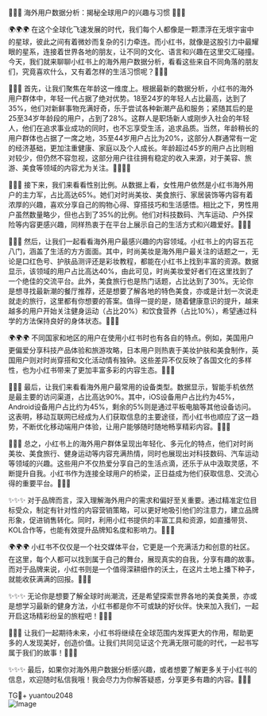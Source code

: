 🎉🎉🎉 海外用户数据分析：揭秘全球用户的兴趣与习惯 🎉🎉🎉

🌍🌍🌍 在这个全球化飞速发展的时代，我们每个人都像是一颗漂浮在无垠宇宙中的星球，彼此之间有着微妙而复杂的引力牵连。而小红书，就像是这股引力中最耀眼的星系，连接着世界各地的朋友，让不同的文化、语言和兴趣在这里交汇碰撞。今天，我们就来聊聊小红书上的海外用户数据分析，看看这些来自不同角落的朋友们，究竟喜欢什么，又有着怎样的生活习惯呢？🚀🚀🚀

🌈🌈🌈 首先，让我们聚焦在年龄这一维度上。根据最新的数据分析，小红书的海外用户群体中，年轻一代占据了绝对优势。18至24岁的年轻人占比最高，达到了35%，他们对新鲜事物充满好奇，乐于尝试各种新潮产品和服务；紧随其后的是25至34岁年龄段的用户，占到了28%。这群人是职场新人或刚步入社会的年轻人，他们在追求事业成功的同时，也不忘享受生活，追求品质。当然，年龄稍长的用户群体也占据了一席之地，35至44岁用户占比为20%，这部分人群通常有一定的经济基础，更加注重健康、家庭以及个人成长。年龄超过45岁的用户占比则相对较少，但仍然不容忽视，这部分用户往往拥有稳定的收入来源，对于美容、旅游、美食等领域的内容尤为关注。💁‍♀️💁‍♂️

💃💃💃 接下来，我们来看看性别比例。从数据上看，女性用户依然是小红书海外用户的主力军，占比高达65%。她们对时尚美妆、美食旅行、家居装饰等内容有着浓厚的兴趣，喜欢分享自己的购物心得、穿搭技巧和生活感悟。相比之下，男性用户虽然数量略少，但也占到了35%的比例。他们对科技数码、汽车运动、户外探险等内容更感兴趣，同样热衷于在平台上展示自己的生活方式和兴趣爱好。👫👫👫

🌈🌈🌈 然后，让我们一起看看海外用户最感兴趣的内容领域。小红书上的内容五花八门，涵盖了生活的方方面面。其中，时尚美妆是海外用户最关注的话题之一，无论是口红色号、护肤品测评还是彩妆教程，都能在小红书上找到丰富的资源。数据显示，该领域的用户占比高达40%，由此可见，时尚美妆爱好者们在这里找到了一个绝佳的交流平台。此外，美食旅行也是热门话题，占比达到了30%。无论你是想寻找最新潮的餐厅推荐，还是想要了解各地的特色美食，亦或是计划一次说走就走的旅行，这里都有你想要的答案。值得一提的是，随着健康意识的提升，越来越多的用户开始关注健身运动（占比20%）和饮食营养（占比10%），希望通过科学的方法保持良好的身体状态。💪💪💪

🌍🌍🌍 不同国家和地区的用户在使用小红书时也有各自的特点。例如，美国用户更偏爱分享科技产品体验和旅游攻略，日本用户则热衷于美妆护肤和美食制作，英国用户则对时尚穿搭和文化活动情有独钟。这些差异不仅反映了各国文化的多样性，也为小红书带来了更加丰富多彩的内容生态。🌟🌟🌟

🌈🌈🌈 最后，让我们来看看海外用户最常用的设备类型。数据显示，智能手机依然是最主要的访问渠道，占比高达90%。其中，iOS设备用户占比约为45%，Android设备用户占比约为45%，剩余的5%则是通过平板电脑等其他设备访问。这表明，移动互联网已经成为人们获取信息的主要途径，而小红书也顺应了这一趋势，不断优化移动端用户体验，让用户能够随时随地畅享精彩内容。📱📱📱

🎉🎉🎉 总之，小红书上的海外用户群体呈现出年轻化、多元化的特点，他们对时尚美妆、美食旅行、健身运动等内容充满热情，同时也展现出对科技数码、汽车运动等领域的兴趣。这些用户不仅热爱分享自己的生活点滴，还乐于从中汲取灵感，不断提升自我。小红书作为连接全球用户的桥梁，正日益成为他们获取信息、交流心得的重要平台。🚀🚀🚀

✨✨✨ 对于品牌而言，深入理解海外用户的需求和偏好至关重要。通过精准定位目标受众，制定有针对性的内容营销策略，可以更好地吸引他们的注意力，建立品牌形象，促进销售转化。同时，利用小红书提供的丰富工具和资源，如直播带货、KOL合作等，也能有效提升品牌知名度和影响力。💼💼💼

🌍🌍🌍 小红书不仅仅是一个社交媒体平台，它更是一个充满活力和创意的社区。在这里，每个人都可以找到属于自己的舞台，展现真实的自我，分享有趣的故事。而对于品牌来说，小红书则是一个值得深耕细作的沃土，在这片土地上播下种子，就能收获满满的回报。🌱🌱🌱

✨✨✨ 无论你是想要了解全球时尚潮流，还是希望探索世界各地的美食美景，亦或是想学习最新的健身方法，小红书都是你不可或缺的好伙伴。快来加入我们，一起开启这场精彩纷呈的旅程吧！💫💫💫

🌈🌈🌈 让我们一起期待未来，小红书将继续在全球范围内发挥更大的作用，帮助更多的人发现美好，创造价值。让我们共同见证这个充满无限可能的时代，一起书写属于我们的故事！📖📖📖

✨✨✨ 最后，如果你对海外用户数据分析感兴趣，或者想要了解更多关于小红书的信息，欢迎随时私信我哦！我会尽力为你解答疑惑，分享更多有趣的内容。👋👋👋

TG💪+ yuantou2048  
![Image](https://github.com/user-attachments/assets/42a5a4a5-fea9-4a1d-8aa0-73e57e430cca)